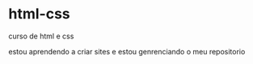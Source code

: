 # html-css
curso de html e css

estou aprendendo a criar sites e estou genrenciando o meu repositorio 
